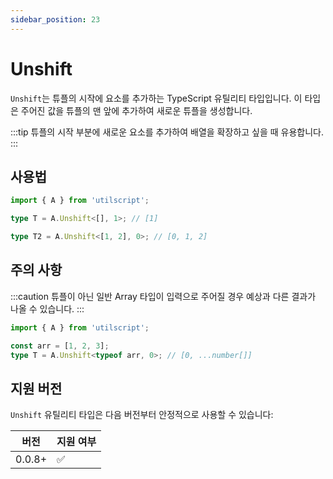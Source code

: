 ```yaml
---
sidebar_position: 23
---
```


# Unshift

`Unshift`는 튜플의 시작에 요소를 추가하는 TypeScript 유틸리티 타입입니다. 이 타입은 주어진 값을 튜플의 맨 앞에 추가하여 새로운 튜플을 생성합니다.

:::tip
튜플의 시작 부분에 새로운 요소를 추가하여 배열을 확장하고 싶을 때 유용합니다.
:::

## 사용법

```ts
import { A } from 'utilscript';

type T = A.Unshift<[], 1>; // [1]

type T2 = A.Unshift<[1, 2], 0>; // [0, 1, 2]
```

## 주의 사항

:::caution
튜플이 아닌 일반 Array 타입이 입력으로 주어질 경우 예상과 다른 결과가 나올 수 있습니다.
:::

```ts
import { A } from 'utilscript';

const arr = [1, 2, 3];
type T = A.Unshift<typeof arr, 0>; // [0, ...number[]]
```

## 지원 버전

`Unshift` 유틸리티 타입은 다음 버전부터 안정적으로 사용할 수 있습니다:

| 버전   | 지원 여부 |
| ------ | --------- |
| 0.0.8+ | ✅        |
